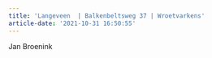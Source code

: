 ```yaml
---
title: 'Langeveen  | Balkenbeltsweg 37 | Wroetvarkens'
article-date: '2021-10-31 16:50:55'
---
```


Jan Broenink
